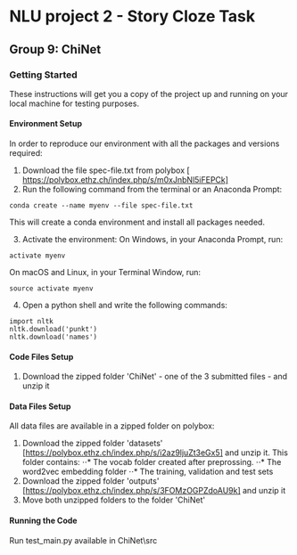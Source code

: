 # NLU project 2 - Story Cloze Task
## Group 9: ChiNet

### Getting Started
These instructions will get you a copy of the project up and running on your local machine for testing purposes.

#### Environment Setup

In order to reproduce our environment with all the packages and versions required:
1. Download the file spec-file.txt from polybox [ https://polybox.ethz.ch/index.php/s/m0xJnbNl5iFEPCk]
2. Run the following command from the terminal or an Anaconda Prompt:
```
conda create --name myenv --file spec-file.txt
```
This will create a conda environment and install all packages needed.

3. Activate the environment:
On Windows, in your Anaconda Prompt, run: 
```
activate myenv
```
On macOS and Linux, in your Terminal Window, run:
```
source activate myenv
```
4. Open a python shell and write the following commands:
```
import nltk
nltk.download('punkt')
nltk.download('names')
```
#### Code Files Setup

1. Download the zipped folder 'ChiNet' - one of the 3 submitted files - and unzip it

#### Data Files Setup

All data files are available in a zipped folder on polybox: 

1. Download the zipped folder 'datasets' [https://polybox.ethz.ch/index.php/s/i2az9ljuZt3eGx5] and unzip it.
This folder contains:
⋅⋅* The vocab folder created after preprossing.
⋅⋅* The word2vec embedding folder
⋅⋅* The training, validation and test sets
2. Download the zipped folder 'outputs' [https://polybox.ethz.ch/index.php/s/3FOMzOGPZdoAU9k] and unzip it
3. Move both unzipped folders to the folder 'ChiNet' 

#### Running the Code

Run test_main.py available in ChiNet\src





